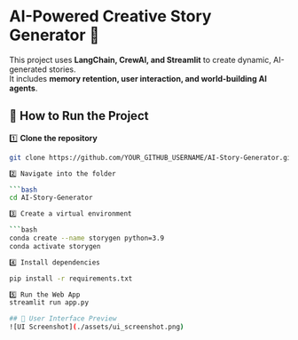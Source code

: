 # AI-Powered Creative Story Generator 🚀

This project uses **LangChain, CrewAI, and Streamlit** to create dynamic, AI-generated stories.  
It includes **memory retention, user interaction, and world-building AI agents**.

## 🔹 How to Run the Project

1️⃣ **Clone the repository**  
```bash
git clone https://github.com/YOUR_GITHUB_USERNAME/AI-Story-Generator.git

2️⃣ Navigate into the folder

```bash
cd AI-Story-Generator

3️⃣ Create a virtual environment

```bash
conda create --name storygen python=3.9
conda activate storygen

4️⃣ Install dependencies

pip install -r requirements.txt

5️⃣ Run the Web App
streamlit run app.py

## 🎨 User Interface Preview
![UI Screenshot](./assets/ui_screenshot.png)
